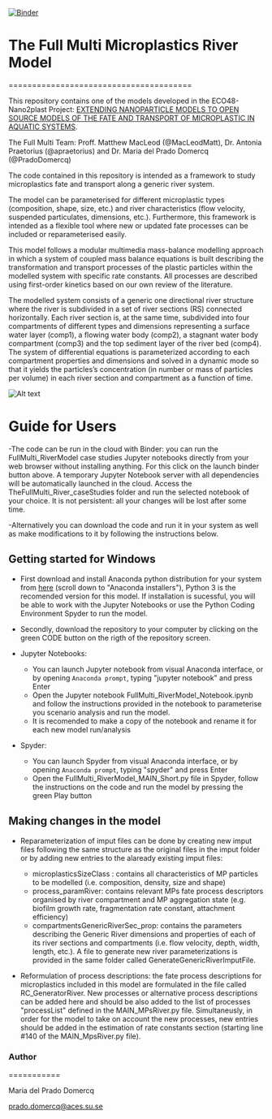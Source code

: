 [![Binder](https://mybinder.org/badge_logo.svg)](https://mybinder.org/v2/gh/Nano2PlastProject/TheFullMulti_RIVER/main)

# The Full Multi Microplastics River Model
=======================================

This repository contains one of the models developed in the ECO48-Nano2plast Project: [EXTENDING NANOPARTICLE MODELS TO OPEN SOURCE MODELS OF THE FATE AND TRANSPORT OF MICROPLASTIC IN AQUATIC SYSTEMS](https://bit.ly/35WxEPF).

The Full Multi Team: Proff. Matthew MacLeod (@MacLeodMatt), Dr. Antonia Praetorius (@apraetorius) and Dr. Maria del Prado Domercq (@PradoDomercq)

The code contained in this repository is intended as a framework to study microplastics fate and transport along a generic river system.

The model can be parameterised for different microplastic types (composition, shape, size, etc.) and river characteristics (flow velocity, suspended particulates, dimensions, etc.). Furthermore, this framework is intended as a flexible tool where new or updated fate processes can be included or reparameterised easily. 

This model follows a modular multimedia mass-balance modelling approach in which a system of coupled mass balance equations is built describing the transformation and transport processes of the plastic particles within the modelled system with specific rate constants. All processes are described using first-order kinetics based on our own review of the literature.

The modelled system consists of a generic one directional river structure where the river is subdivided in a set of river sections (RS) connected horizontally. Each river section is, at the same time, subdivided into four compartments of different types and dimensions representing a surface water layer (comp1), a flowing water body (comp2), a stagnant water body compartment (comp3) and the top sediment layer of the river bed (comp4). The system of differential equations is parameterized according to each compartment properties and dimensions and solved in a dynamic mode so that it yields the particles’s concentration (in number or mass of particles per volume) in each river section and compartment as a function of time.


![Alt text](https://github.com/PradoDomercq/Nano2Plast_RiverModel/blob/main/FigureGenericRiver.png "Generic River")


# Guide for Users

-The code can be run in the cloud with Binder: you can run the FullMulti_RiverModel case studies Jupyter notebooks directly from your web browser without installing anything. For this click on the launch binder button above. A temporary Jupyter Notebook server with all dependencies will be automatically launched in the cloud. Access the TheFullMulti_River_caseStudies folder and run the selected notebook of your choice. It is not persistent: all your changes will be lost after some time.

-Alternatively you can download the code and run it in your system as well as make modifications to it by following the instructions below.

## Getting started for Windows

- First download and install Anaconda python distribution for your system from [here](https://www.anaconda.com/products/individual#windows) (scroll down to "Anaconda installers"), Python 3 is the recomended version for this model. If installation is sucessful, you will be able to work with the Jupyter Notebooks or use the Python Coding Environment Spyder to run the model. 
- Secondly, download the repository to your computer by clicking on the green CODE button on the rigth of the repository screen.

- Jupyter Notebooks: 
  - You can launch Jupyter notebook from visual Anaconda interface, or by opening `Anaconda prompt`, typing "jupyter notebook" and press Enter
  - Open the Jupyter notebook FullMulti_RiverModel_Notebook.ipynb and follow the instructions provided in the notebook to parameterise you scenario analysis and run the model.
  - It is recomended to make a copy of the notebook and rename it for each new model run/analysis
  
- Spyder:
  - You can launch Spyder from visual Anaconda interface, or by opening `Anaconda prompt`, typing "spyder" and press Enter
  - Open the FullMulti_RiverModel_MAIN_Short.py file in Spyder, follow the instructions on the code and run the model by pressing the green Play button

## Making changes in the model
- Reparameterization of imput files can be done by creating new imput files following the same structure as the original files in the imput folder or by adding new entries to the alaready existing imput files:

  - microplasticsSizeClass : contains all characteristics of MP particles to be modelled (i.e. composition, density, size and shape)
  - process_paramRiver: contains relevant MPs fate process descriptors organised by river compartment and MP aggregation state (e.g. biofilm growth rate, fragmentation rate constant, attachment efficiency)
  - compartmentsGenericRiverSec_prop: contains the parameters describing the Generic River dimensions and properties of each of its river sections and compartments (i.e. flow velocity, depth, width, length, etc.). A file to generate new river parameterizations is provided in the same folder called GenerateGenericRiverImputFile.
  
- Reformulation of process descriptions: the fate process descriptions for microplastics included in this model are formulated in the file called RC_GeneratorRiver. New processes or alternative process descriptions can be added here and should be also added to the list of processes "processList" defined in the MAIN_MPsRiver.py file. Simultaneusly, in order for the model to take on account the new processes, new entries should be added in the estimation of rate constants section (starting line #140 of the MAIN_MpsRiver.py file).

### Author
===========

Maria del Prado Domercq

prado.domercq@aces.su.se

